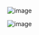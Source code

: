 ![image](https://user-images.githubusercontent.com/60442877/233519735-756134f5-c0d5-4e5e-b0e0-347644d628aa.png)

![image](https://user-images.githubusercontent.com/60442877/233519748-28fb424f-6b03-4d13-bc6d-af792122c1de.png)
